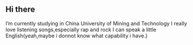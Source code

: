 ## Hi there 
I’m currently studying in China University of Mining and Technology
I really love listening songs,especially rap and rock
I can speak a little English(yeah,maybe i donnot know what capability i have.)


<!--
**lemontree-7/lemontree-7** is a ✨ _special_ ✨ repository because its `README.md` (this file) appears on your GitHub profile.

Here are some ideas to get you started:

- 🔭 I’m currently studying in China University of Mining and Technology...
- 🌱 I’m currently learning ...
- 👯 I’m looking to collaborate on ...
- 🤔 I’m looking for help with ...
- 💬 Ask me about ...
- 📫 How to reach me: ...
- 😄 Pronouns: ...
- ⚡ Fun fact: ...
-->
